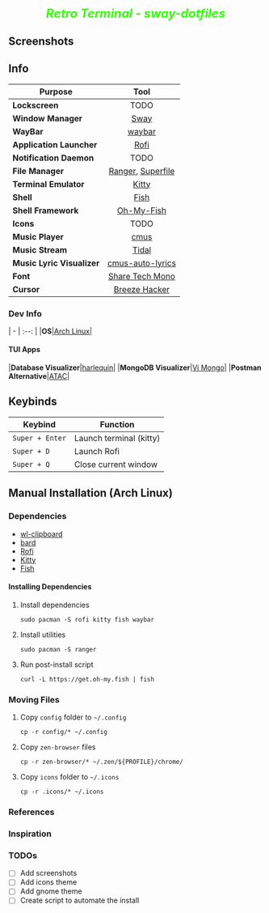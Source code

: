 
<h2 align="center">
 <b style="font-size:24px;line-height:24px;vertical-align:middle; color: #33ff00;"><i>Retro Terminal - sway-dotfiles</i></b>
</h2>

## Screenshots


## Info

|Purpose|Tool|
| - | :--: |
|**Lockscreen**|TODO|
|**Window Manager**|[Sway](https://github.com/swaywm/sway)|
|**WayBar**|[waybar](https://github.com/Alexays/Waybar)|
|**Application Launcher**|[Rofi](https://github.com/lbonn/rofi)|
|**Notification Daemon**|TODO|
|**File Manager**|[Ranger](https://github.com/ranger/ranger), [Superfile](https://github.com/yorukot/superfile)|
|**Terminal Emulator**|[Kitty](https://github.com/kovidgoyal/kitty)|
|**Shell**|[Fish](https://github.com/fish-shell/fish-shell)|
|**Shell Framework**|[Oh-My-Fish](https://github.com/oh-my-fish/oh-my-fish)|
|**Icons**|TODO|
|**Music Player**|[cmus](https://github.com/cmus/cmus)|
|**Music Stream**|[Tidal](https://tidal.com/)|
|**Music Lyric Visualizer**|[cmus-auto-lyrics](https://github.com/mzivic7/cmus-auto-lyrics)|
|**Font**|[Share Tech Mono](https://fonts.google.com/specimen/Share+Tech+Mono)|
|**Cursor**|[Breeze Hacker](https://github.com/clayrisser/breeze-hacked-cursor-theme)|

### Dev Info
| - | :--: |
|**OS**|[Arch Linux](https://archlinux.org/)|

#### TUI Apps
|**Database Visualizer**|[harlequin](https://harlequin.sh/)|
|**MongoDB Visualizer**|[Vi Mongo](https://www.vi-mongo.com/)|
|**Postman Alternative**|[ATAC](https://github.com/Julien-cpsn/ATAC)|



## Keybinds 
|        Keybind         |                 Function                 |
| ---------------------- | ---------------------------------------- |
| `Super + Enter`        | Launch terminal (kitty)                  |
| `Super + D`            | Launch Rofi                              |
| `Super + Q`            | Close current window                     |


## Manual Installation (Arch Linux)

### Dependencies
- [wl-clipboard](https://github.com/bugaevc/wl-clipboard)
- [bard](https://github.com/Puszkarek/bard)
- [Rofi](https://github.com/davatorium/rofi/blob/next/INSTALL.md)
- [Kitty](ttps://github.com/kovidgoyal/kitty)
- [Fish](https://github.com/oh-my-fish/oh-my-fish)

#### Installing Dependencies

1. Install dependencies
    ```
    sudo pacman -S rofi kitty fish waybar
    ```
1. Install utilities
    ```
    sudo pacman -S ranger
    ```
1. Run post-install script
    ```
    curl -L https://get.oh-my.fish | fish
    ```

### Moving Files

1. Copy `config` folder to `~/.config`
   ```
   cp -r config/* ~/.config
   ```
1. Copy `zen-browser` files
   ```
   cp -r zen-browser/* ~/.zen/${PROFILE}/chrome/ 
   ```
1. Copy `icons` folder to `~/.icons`
   ```
   cp -r .icons/* ~/.icons
   ```


### References

### Inspiration


### TODOs
- [ ] Add screenshots
- [ ] Add icons theme
- [ ] Add gnome theme
- [ ] Create script to automate the install